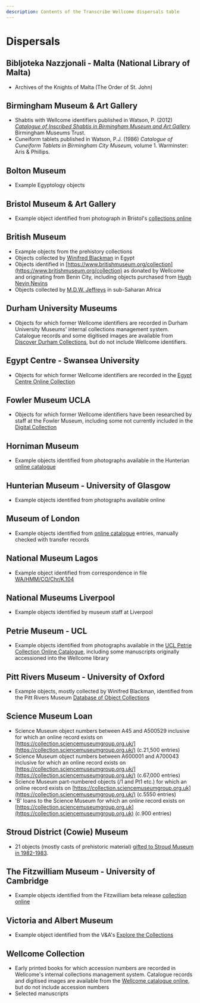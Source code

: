 ```yaml
---
description: Contents of the Transcribe Wellcome dispersals table
---
```


# Dispersals

## Bibljoteka Nazzjonali - Malta \(National Library of Malta\)

* Archives of the Knights of Malta \(The Order of St. John\)

## Birmingham Museum & Art Gallery

* Shabtis with Wellcome identifiers published in Watson, P. \(2012\) [_Catalogue of Inscribed Shabtis in Birmingham Museum and Art Gallery_](https://www.birminghammuseums.org.uk/system/resources/W1siZiIsIjIwMTQvMTEvMjAvNmp0Nnk5dm1zOV9zaGFidGlfbWFzdGVyX3YxXzMucGRmIl1d/shabti%20master%20v1_3.pdf)_._ Birmingham Museums Trust.
* Cuneiform tablets published in Watson, P.J. \(1986\) _Catalogue of Cuneiform Tablets in Birmingham City Museum,_ volume 1. Warminster: Aris & Phillips.

## Bolton Museum

* Example Egyptology objects

## Bristol Museum & Art Gallery

* Example object identified from photograph in Bristol's [collections online](http://museums.bristol.gov.uk/)

## British Museum

* Example objects from the prehistory collections
* Objects collected by [Winifred Blackman](https://www.britishmuseum.org/collection/term/BIOG121313) in Egypt
* Objects identified in [https://www.britishmuseum.org/collection](https://www.britishmuseum.org/collection) as donated by Wellcome and originating from Benin City, including objects purchased from [Hugh Nevin Nevins](https://www.britishmuseum.org/collection/term/BIOG126659)
* Objects collected by [M.D.W. Jeffreys](https://www.britishmuseum.org/collection/term/BIOG124904) in sub-Saharan Africa

## Durham University Museums

* Objects for which former Wellcome identifiers are recorded in Durham University Museums' internal collections management system. Catalogue records and some digitised images are available from [Discover Durham Collections](https://discover.durham.ac.uk/primo-explore/search?vid=44DUR_VU4), but do not include Wellcome identifiers.

## Egypt Centre - Swansea University

* Objects for which former Wellcome identifiers are recorded in the [Egypt Centre Online Collection](https://egyptcentre.abasetcollections.com/)

## Fowler Museum UCLA

* Objects for which former Wellcome identifiers have been researched by staff at the Fowler Museum, including some not currently included in the [Digital Collection](https://www.fowler.ucla.edu/collections/home/)

## Horniman Museum

* Example objects identified from photographs available in the Hunterian [online catalogue](https://www.gla.ac.uk/hunterian/collections/searchourcollections/)

## Hunterian Museum - University of Glasgow

* Example objects identified from photographs available online

## Museum of London

* Example objects identified from [online catalogue](https://www.museumoflondon.org.uk/collections) entries, manually checked with transfer records

## National Museum Lagos

* Example object identified from correspondence in file [WA/HMM/CO/Chr/K.104](https://wellcomecollection.org/works/dppjjtqz)

## National Museums Liverpool

* Example objects identified by museum staff at Liverpool

## Petrie Museum - UCL

* Example objects identified from photographs available in the [UCL Petrie Collection Online Catalogue](https://petriecat.museums.ucl.ac.uk/), including some manuscripts originally accessioned into the Wellcome library

## Pitt Rivers Museum - University of Oxford

* Example objects, mostly collected by Winifred Blackman, identified from the Pitt Rivers Museum [Database of Object Collections](https://prm.web.ox.ac.uk/terms-use-pitt-rivers-museum-database-object-collections)

## Science Museum Loan

* Science Museum object numbers between A45 and A500529 inclusive for which an online record exists on [https://collection.sciencemuseumgroup.org.uk/](https://collection.sciencemuseumgroup.org.uk/) \(c.21,500 entries\)
* Science Museum object numbers between A600001 and A700043 inclusive for which an online record exists on [https://collection.sciencemuseumgroup.org.uk/](https://collection.sciencemuseumgroup.org.uk/) \(c.67,000 entries\)
* Science Museum part-numbered objects \(/1 and Pt1 etc.\) for which an online record exists on [https://collection.sciencemuseumgroup.org.uk](https://collection.sciencemuseumgroup.org.uk/)  \(c.5550 entries\)
* 'B' loans to the Science Museum for which an online record exists on [https://collection.sciencemuseumgroup.org.uk](https://collection.sciencemuseumgroup.org.uk) \(c.900 entries\)

## Stroud District \(Cowie\) Museum 

* 21 objects \(mostly casts of prehistoric material\) [gifted to Stroud Museum in 1982-1983](https://wellcomecollection.org/works/ap29grmp/items?canvas=57).

## The Fitzwilliam Museum - University of Cambridge

* Example objects identified from the Fitzwilliam beta release [collection online](https://collection.beta.fitz.ms/)

## Victoria and Albert Museum

* Example object identified from the V&A's [Explore the Collections](https://www.vam.ac.uk/collections)

## Wellcome Collection

* Early printed books for which accession numbers are recorded in Wellcome's internal collections management system. Catalogue records and digitised images are available from the [Wellcome catalogue online](https://wellcomecollection.org/collections), but do not include accession numbers
* Selected manuscripts

